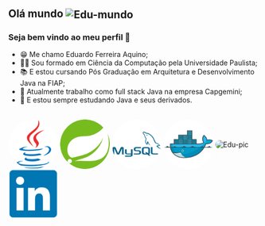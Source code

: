 ## Olá mundo <img align="center" alt="Edu-mundo" height="30" width="30" src="https://cdn-icons-png.flaticon.com/512/814/814513.png">
### Seja bem vindo ao meu perfil 🤩

- 😁 Me chamo Eduardo Ferreira Aquino;
- 👨‍🎓 Sou formado em Ciência da Computação pela Universidade Paulista;
- 📚 E estou cursando Pós Graduação em Arquitetura e Desenvolvimento Java na FIAP;
- 🔭 Atualmente trabalho como full stack Java na empresa Capgemini;
- 🌱 E estou sempre estudando Java e seus derivados.
  
<div style="display: inline_block"><br>
  <img align="center" alt="Edu-java" height="100" style="border-radius:50px;" src="https://raw.githubusercontent.com/devicons/devicon/55609aa5bd817ff167afce0d965585c92040787a/icons/java/java-original.svg">
  <img align="center" alt="Edu-java" height="100" style="border-radius:50px;" src="https://raw.githubusercontent.com/devicons/devicon/55609aa5bd817ff167afce0d965585c92040787a/icons/spring/spring-original.svg">
  <img align="center" alt="Edu-java" height="100" style="border-radius:50px;" src="https://raw.githubusercontent.com/devicons/devicon/55609aa5bd817ff167afce0d965585c92040787a/icons/mysql/mysql-plain-wordmark.svg">
  <img align="center" alt="Edu-java" height="100" style="border-radius:50px;" src="https://raw.githubusercontent.com/devicons/devicon/55609aa5bd817ff167afce0d965585c92040787a/icons/docker/docker-original.svg">
  <img align="center" alt="Edu-pic" height="200" style="border-radius:50px;" src="https://www.imagemhost.com.br/images/2023/03/15/AREmoji_20230315_135153_2117.gif">
  <a href="https://www.linkedin.com/in/eduardoferreira7/" target="_blank">
    <img align="center" alt="Edu-CSS" height="100" src="https://raw.githubusercontent.com/devicons/devicon/55609aa5bd817ff167afce0d965585c92040787a/icons/linkedin/linkedin-original.svg">
  </a>
  
</div>
